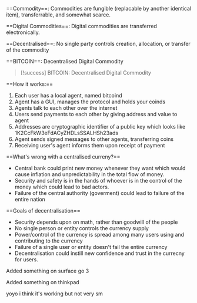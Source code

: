 ==Commodity==: Commodities are fungible (replacable by another identical item), transferrable, and somewhat scarce.

==Digital Commodities==: Digital commodities are transferred electronically.

==Decentralised==: No single party controls creation, allocation, or transfer of the commodity

==BITCOIN==: Decentralised Digital Commodity

>[!success] BITCOIN: Decentralised Digital Commodity

==How it works:==
1. Each user has a local agent, named bitcoind
2. Agent has a GUI, manages the protocol and holds your coinds
3. Agents talk to each other over the internet
4. Users send payments to each other by giving address and value to agent
5. Addresses are cryptographic identifier of a public key which looks like 1K2CcFkW3eFdACyZHDLsSSALHSh23ads
6. Agent sends signed messages to other agents, transferring coins
7. Receiving user's agent informs them upon receipt of payment

==What's wrong with a centralised curreny?==
- Central bank could print new money whenever they want which would cause inflation and unpredictability in the total flow of money.
- Security and safety is in the hands of whoever is in the control of the money which could lead to bad actors.
- Failure of the central authority (goverment) could lead to failure of the entire nation

==Goals of decentralisation==
- Security depends upon on math, rather than goodwill of the people
- No single person or entity controls the currency supply
- Power/control of the currency is spread among many users using and contributing to the currency
- Failure of a single user or entity doesn't fail the entire currency
- Decentralisation could instill new confidence and trust in the currecny for users.

Added something on surface go 3

Added something on thinkpad

yoyo i think it's working but not very sm